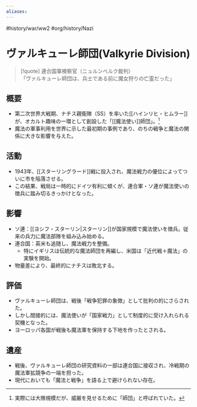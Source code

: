 ```yaml
---
aliases:
---
```

#history/war/ww2 #org/history/Nazi
# ヴァルキューレ師団(Valkyrie Division)

>[!quote] 連合国軍検察官（ニュルンベルク裁判）  
「ヴァルキューレ師団は、兵士である前に魔女狩りの亡霊だった」

## 概要
- 第二次世界大戦期、ナチス親衛隊（SS）を率いた[[ハインリヒ・ヒムラー]]が、オカルト趣味の一環として創設した「[[魔法使い]]師団」。[^1]
- 魔法の軍事利用を世界に示した最初期の事例であり、のちの戦争と魔法の関係に大きな影響を与えた。

## 活動
- 1943年、[[スターリングラード]]戦に投入され、魔法戦力の優位によってついに市を陥落させる。
- この結果、戦局は一時的にドイツ有利に傾くが、連合軍・ソ連が魔法使いの徴兵に踏み切るきっかけとなった。

## 影響
- ソ連：[[ヨシフ・スターリン|スターリン]]が国家規模で魔法使いを徴兵。従来の兵力に魔法部隊を組み込み始める。
- 連合国：英米も追随し、魔法戦力を整備。
	- 特にイギリスは伝統的な魔法師団を再編し、米国は「近代戦＋魔法」の実験を開始。
- 物量差により、最終的にナチスは敗北する。

## 評価
- ヴァルキューレ師団は、戦後「戦争犯罪の象徴」として批判の的にさらされた。
- しかし間接的には、魔法使いが「国家戦力」として制度的に受け入れられる契機となった。
- ヨーロッパ各国が戦後も魔法軍を保持する下地を作ったとされる。

## 遺産
- 戦後、ヴァルキューレ師団の研究資料の一部は連合国に接収され、冷戦期の魔法軍拡競争の一端を担った。
- 現代においても「魔法と戦争」を語る上で避けられない存在。

[^1]: 実際には大隊規模だが、威厳を見せるために「師団」と呼ばれていた。
